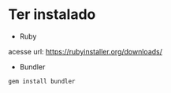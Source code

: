 # Ter instalado 

- Ruby

acesse url: https://rubyinstaller.org/downloads/

- Bundler 

````
gem install bundler



